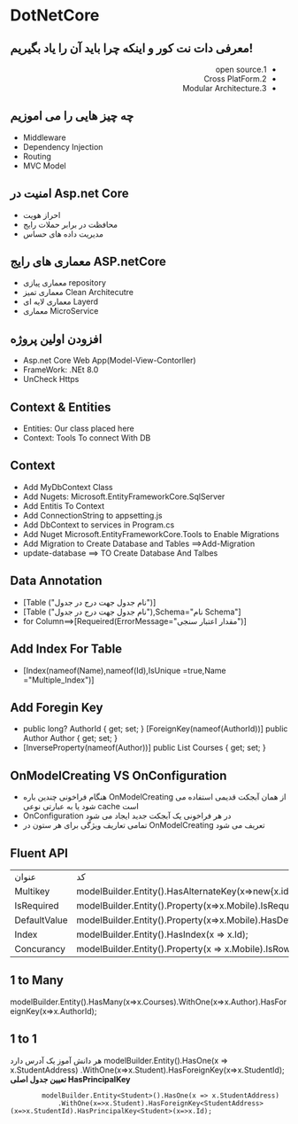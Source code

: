 # DotNetCore
<div>
<h2>معرفی دات نت کور و اینکه چرا باید آن را یاد بگیریم!</h2>
<ul style="direction:rtl;">
<li>1.open source</li>
<li>2.Cross PlatForm</li>
<li>3.Modular Architecture</li>
</ul>
<h2>چه چیز هایی را می اموزیم</h2>
<ul>
<li>Middleware </li>
<li>Dependency Injection </li>
<li>Routing </li>
<li> MVC Model </li>
</ul>

<h2>امنیت در Asp.net Core</h2>
<ul>
<li>احراز هویت </li>
<li>محافظت در برابر حملات رایج </li>
<li>مدیریت داده های حساس </li>

</ul>


<h2>معماری های رایج ASP.netCore</h2>
<ul>
<li>معماری پیازی repository </li>
<li>معماری تمیز Clean Architecutre </li>
<li>معماری لایه ای Layerd </li>
<li>معماری MicroService</li>
</ul>

<h2>افزودن  اولین پروژه</h2>
<ul>
<li>Asp.net Core Web App(Model-View-Contorller) </li>
<li> FrameWork: .NEt 8.0 </li>
<li> UnCheck Https </li>

</ul>

<h2>Context & Entities</h2>
<ul>
<li>Entities: Our class placed here </li>
<li> Context: Tools To connect With DB </li>


</ul>



<h2>Context </h2>
<ul>
<li>Add MyDbContext Class  </li>
<li> Add Nugets: Microsoft.EntityFrameworkCore.SqlServer </li>
<li> Add Entitis To Context </li>
<li> Add ConnectionString to  appsetting.js </li>
<li> Add DbContext to services in Program.cs </li>
<li>Add Nuget Microsoft.EntityFrameworkCore.Tools to Enable Migrations</li>
<li> Add Migration to Create Database and Tables ==>Add-Migration</li>
<li>update-database ==> TO Create Database And Talbes</li>
</ul>


<h2>  Data Annotation</h2>
<ul>
<li>[Table ("نام جدول جهت درج در جدول")] </li>
<li>[Table ("نام جدول جهت درج در جدول"),Schema="نام Schema"] </li>
<li> for Column==>[Requeired(ErrorMessage="مقدار اعتبار سنجی")] </li>

</ul>
<h2>  Add Index For Table</h2>
<ul>
<li>    [Index(nameof(Name),nameof(Id),IsUnique =true,Name ="Multiple_Index")]
</li>

</ul>


<h2>  Add Foregin Key</h2>
<ul>
<li>      public long? AuthorId { get; set; }
        [ForeignKey(nameof(AuthorId))]
        public Author Author { get; set; }

</li>
<li>        [InverseProperty(nameof(Author))]
        public List<Course> Courses { get; set; }
 </li>
</ul>

<h2>  OnModelCreating VS OnConfiguration</h2>
<ul>
<li>هنگام فراخونی چندین باره OnModelCreating از همان آبجکت قدیمی استفاده می شود یا به عبارتی نوعی cache  است</li>
<li>OnConfiguration در هر فراخونی یک آبجکت جدید ایجاد می شود </li>
<li> تمامی تعاریف ویژگی برای هر ستون در  OnModelCreating تعریف می شود</li>
</ul>
<h2> Fluent API</h2>
<table>
<tr>
<td> عنوان</td>
<td>کد </td>
</tr>
<tr>
<td>Multikey </td>
<td> modelBuilder.Entity<OBJ>().HasAlternateKey(x=>new{x.id,x.AuthorId});
</td>
</tr>
<tr>
<td> IsRequired</td>
<td>            modelBuilder.Entity<User>().Property(x=>x.Mobile).IsRequired();
 </td>
</tr>
<tr>
<td> DefaultValue</td>
<td>            modelBuilder.Entity<User>().Property(x=>x.Mobile).HasDefaultValueSql("GETDATE()");
 </td>
</tr>
<tr>
<td>Index </td>
<td>             modelBuilder.Entity<User>().HasIndex(x => x.Id);
</td>
</tr>
<tr>
<td> Concurancy</td>
<td>  modelBuilder.Entity<User>().Property(x => x.Mobile).IsRowVersion();</td>
</tr>
</table>
<h2> 1 to Many </h2>
            modelBuilder.Entity<Author>().HasMany(x=>x.Courses).WithOne(x=>x.Author).HasForeignKey(x=>x.AuthorId);
<h2> 1 to 1 </h2>
هر دانش آموز یک آدرس دارد
            modelBuilder.Entity<Student>().HasOne(x => x.StudentAddress)
                .WithOne(x=>x.Student).HasForeignKey<StudentAddress>(x=>x.StudentId);
<b>تعیین جدول اصلی
HasPrincipalKey </b>

            modelBuilder.Entity<Student>().HasOne(x => x.StudentAddress)
                .WithOne(x=>x.Student).HasForeignKey<StudentAddress>(x=>x.StudentId).HasPrincipalKey<Student>(x=>x.Id);

</div>